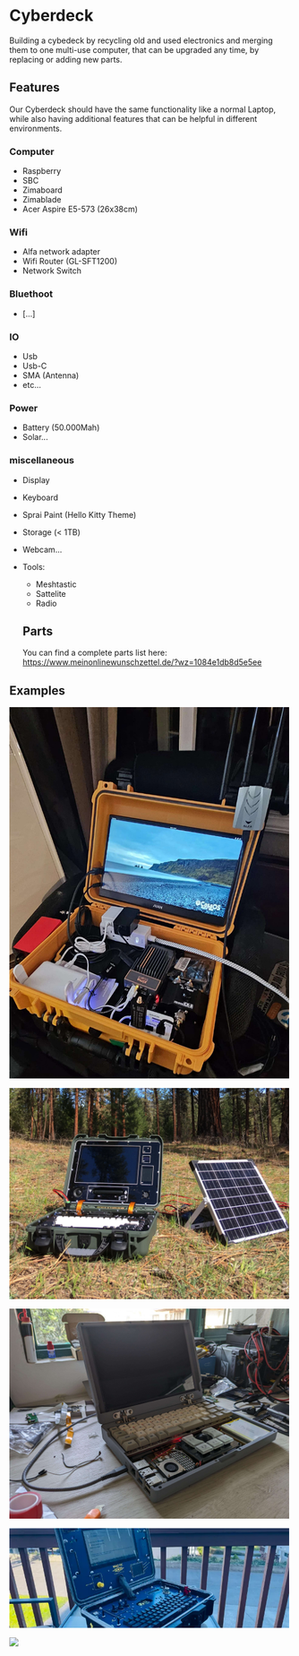 # Cyberdeck
Building a cybedeck by recycling old and used electronics and merging them to one multi-use computer, that can be upgraded any time, by replacing or adding new parts.

## Features
Our Cyberdeck should have the same functionality like a normal Laptop, while also having additional features that can be helpful in different environments.

### Computer
- Raspberry
- SBC
- Zimaboard
- Zimablade
- Acer Aspire E5-573 (26x38cm)
### Wifi
- Alfa network adapter
- Wifi Router (GL-SFT1200)
- Network Switch

### Bluethoot
- [...]

### IO
- Usb
- Usb-C
- SMA (Antenna)
- etc...

### Power
- Battery (50.000Mah)
-  Solar...

### miscellaneous
- Display
- Keyboard
- Sprai Paint (Hello Kitty Theme)
- Storage (< 1TB)
- Webcam...
- Tools:
  - Meshtastic
  - Sattelite
  - Radio
 
  ## Parts
  You can find a complete parts list here:
  https://www.meinonlinewunschzettel.de/?wz=1084e1db8d5e5ee
 
 ## Examples
<a href="https://www.reddit.com/r/cyberDeck/s/6L9usMYFCS"><img src="https://github.com/Gaiser147/Cyberdeck/blob/main/Pictures/Cyberdeck1.jpg" width="500" />

<a href="https://www.reddit.com/r/cyberDeck/comments/1cdpgp3/arkio_the_m2/?share_id=9lQ9NnfKRrFoQhbNFABEa"><img src="https://github.com/Gaiser147/Cyberdeck/blob/main/Pictures/Cyberdeck2.webp" width="500" />

<a href="https://www.reddit.com/r/cyberDeck/s/6L9usMYFCS"><img src="https://github.com/Gaiser147/Cyberdeck/blob/main/Pictures/Cyberdeck3.jpg" width="500" />

<a href="https://hackaday.com/2024/04/28/hack-in-style-with-this-fallout-cyberdeck/"><img src="https://github.com/Gaiser147/Cyberdeck/blob/main/Pictures/Cyberdeck4.webp" width="500" />

<a href="https://www.reddit.com/r/cyberDeck/s/Ma7UA3hGO7"><img src="https://github.com/Gaiser147/Cyberdeck/blob/main/Pictures/Cyberdeck5.jpg" width="500" />
